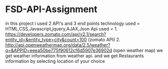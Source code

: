 # FSD-API-Assignment
in this project i used 2 API's and 3 end points
technology used = HTML,CSS,Javascript,jquery,AJAX,Json
Api used = 1. https://developers.zomato.com/api/v2.1/search?entity_id=&entity_type=city&count=100 (zomato API)
           2. http://api.openweathermap.org/data/2.5/weather?q=&APPID=eeea50be775f90612cf6d5907e36902d (open weather map)
we get weather information from weather api.
and we get Restaurants information by selecting location of your choice
